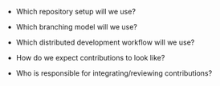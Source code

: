 
- Which repository setup will we use?

- Which branching model will we use?

- Which distributed development workflow will we use?

- How do we expect contributions to look like?

- Who is responsible for integrating/reviewing contributions?
